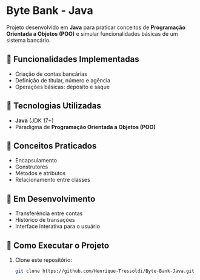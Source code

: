# Byte Bank - Java

Projeto desenvolvido em **Java** para praticar conceitos de **Programação Orientada a Objetos (POO)** e simular funcionalidades básicas de um sistema bancário.

## 🚀 Funcionalidades Implementadas

- Criação de contas bancárias  
- Definição de titular, número e agência  
- Operações básicas: depósito e saque  

## 📌 Tecnologias Utilizadas

- **Java** (JDK 17+)  
- Paradigma de **Programação Orientada a Objetos (POO)**  

## 🎯 Conceitos Praticados

- Encapsulamento  
- Construtores  
- Métodos e atributos  
- Relacionamento entre classes  

## 📅 Em Desenvolvimento

- Transferência entre contas  
- Histórico de transações  
- Interface interativa para o usuário  

## 🏁 Como Executar o Projeto

1. Clone este repositório:
   ```bash
   git clone https://github.com/Henrique-Tressoldi/Byte-Bank-Java.git
